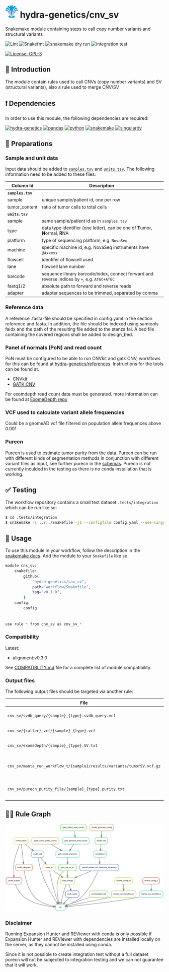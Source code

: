 # <img src="images/hydragenetics.png" width=40 /> hydra-genetics/cnv_sv

Snakemake module containing steps to call copy number variants and structural variants

![Lint](https://github.com/hydra-genetics/cnv_sv/actions/workflows/lint.yaml/badge.svg?branch=develop)
![Snakefmt](https://github.com/hydra-genetics/cnv_sv/actions/workflows/snakefmt.yaml/badge.svg?branch=develop)
![snakemake dry run](https://github.com/hydra-genetics/cnv_sv/actions/workflows/snakemake-dry-run.yaml/badge.svg?branch=develop)
![integration test](https://github.com/hydra-genetics/cnv_sv/actions/workflows/integration.yaml/badge.svg?branch=develop)

[![License: GPL-3](https://img.shields.io/badge/License-GPL3-yellow.svg)](https://opensource.org/licenses/gpl-3.0.html)

## :speech_balloon: Introduction

The module contain rules used to call CNVs (copy number variants) and SV (structural variants), also a rule used to
merge CNV/SV

## :heavy_exclamation_mark: Dependencies

In order to use this module, the following dependencies are required:

[![hydra-genetics](https://img.shields.io/badge/hydragenetics-v0.15.0-blue)](https://github.com/hydra-genetics/)
[![pandas](https://img.shields.io/badge/pandas-1.3.1-blue)](https://pandas.pydata.org/)
[![python](https://img.shields.io/badge/python-3.8-blue)](https://www.python.org/)
[![snakemake](https://img.shields.io/badge/snakemake-7.8.0-blue)](https://snakemake.readthedocs.io/en/stable/)
[![singularity](https://img.shields.io/badge/singularity-3.0.0-blue)](https://sylabs.io/docs/)

## :school_satchel: Preparations

### Sample and unit data

Input data should be added to [`samples.tsv`](https://github.com/hydra-genetics/prealignment/blob/develop/config/samples.tsv)
and [`units.tsv`](https://github.com/hydra-genetics/prealignment/blob/develop/config/units.tsv).
The following information need to be added to these files:

| Column Id | Description |
| --- | --- |
| **`samples.tsv`** |
| sample | unique sample/patient id, one per row |
| tumor_content | ratio of tumor cells to total cells |
| **`units.tsv`** |
| sample | same sample/patient id as in `samples.tsv` |
| type | data type identifier (one letter), can be one of **T**umor, **N**ormal, **R**NA |
| platform | type of sequencing platform, e.g. `NovaSeq` |
| machine | specific machine id, e.g. NovaSeq instruments have `@Axxxxx` |
| flowcell | identifer of flowcell used |
| lane | flowcell lane number |
| barcode | sequence library barcode/index, connect forward and reverse indices by `+`, e.g. `ATGC+ATGC` |
| fastq1/2 | absolute path to forward and reverse reads |
| adapter | adapter sequences to be trimmed, separated by comma |

### Reference data

A reference .fasta-file should be specified in config.yaml in the section reference and fasta. In addition,
the file should be indexed using samtools faidx and the path of the resulting file added to the stanza fai.
A bed file containing the covered regions shall be added to design_bed.

### Panel of normals (PoN) and read count

PoN must be configured to be able to run CNVkit and gatk CNV, workflows for this can be found at [hydra-genetics/references](
https://github.com/hydra-genetics/references). Instructions for the tools can be found at.
 * [CNVkit](https://cnvkit.readthedocs.io/en/stable/quickstart.html?highlight=panel%20of%20normal#build-a-reference-from-normal-samples-and-infer-tumor-copy-ratios)
 * [GATK CNV](https://gatk.broadinstitute.org/hc/en-us/articles/360035531092--How-to-part-I-Sensitively-detect-copy-ratio-alterations-and-allelic-segments#2)

For exomdepth read count data must be generated. more information can be found at [ExomeDepth repo](https://github.com/vplagnol/ExomeDepth/blob/80da0cb76d6a9a0ad4c422ea5a9ff3b82f9f6279/vignette/vignette.Rnw#L114)

### VCF used to calculate variant allele frequencies
Could be a gnomeAD vcf file filtered on population allele frequences above 0.001

### Purecn
Purecn is used to estimate tumor purity from the data. Purecn can be run with different kinds of segmentation methods in conjunction with different variant files as input, see further purecn in the [schemas](https://github.com/hydra-genetics/cnv_sv/blob/develop/workflow/schemas/config.schema.yaml). 
Purecn is not currently inculded in the testing as there is no conda installation that is working.

## :white_check_mark: Testing

The workflow repository contains a small test dataset `.tests/integration` which can be run like so:

```bash
$ cd .tests/integration
$ snakemake -s ../../Snakefile -j1 --configfile config.yaml --use-singularity
```

## :rocket: Usage

To use this module in your workflow, follow the description in the
[snakemake docs](https://snakemake.readthedocs.io/en/stable/snakefiles/modularization.html#modules).
Add the module to your `Snakefile` like so:

```bash
module cns_sv:
    snakefile:
        github(
            "hydra-genetics/cnv_sv",
            path="workflow/Snakefile",
            tag="v0.1.0",
        )
    config:
        config


use rule * from cnv_sv as cnv_sv_*
```

### Compatibility

Latest:
 - alignment:v0.3.0

 See [COMPATIBLITY.md](../master/COMPATIBLITY.md) file for a complete list of module compatibility.

### Output files

The following output files should be targeted via another rule:

| File | Description |
|---|---|
| `cnv_sv/svdb_query/{sample}_{type}.svdb_query.vcf` | vcf with merged CNV and SV |
| `cnv_sv/{caller}_vcf/{sample}_{type}.vcf` | vcf file for each caller |
| `cnv_sv/exomedepth/{sample}_{type}.SV.txt` | cnv calls from exomedepth |
| `cnv_sv/manta_run_workflow_t/{sample}/results/variants/tumorSV.vcf.gz` | vcf file with CNV and SV calls from Manta |
| `cnv_sv/purecn_purity_file/{sample}_{type}.purity.txt` | text file with estimated purity from purecn | 

## :judge: Rule Graph

![rule_graph](images/cnv_sv.svg)

### Disclaimer

Running Expansion Hunter and REViewer with conda is only possible if Expansion Hunter and REViewer with dependencies are installed locally on the server, as they cannot be installed using conda.

Since it is not possible to create integration test without a full dataset purecn will not be subjected to integration
 testing and we can not guarantee that it will work.
